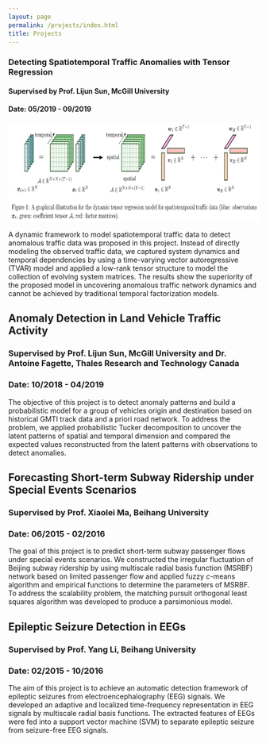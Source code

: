 ```yaml
---
layout: page
permalink: /projects/index.html
title: Projects
---
```


### Detecting Spatiotemporal Traffic Anomalies with Tensor Regression 
#### Supervised by Prof. Lijun Sun, McGill University
#### Date: 05/2019 - 09/2019

<img src="/images/TVART.png" class="floatpic" width="800" height="200">

A dynamic framework to model spatiotemporal traffic data to detect anomalous traffic data was proposed in this project. Instead of directly modeling the observed traffic data, we captured system dynamics and temporal dependencies by using a time-varying vector autoregressive (TVAR) model and applied a low-rank tensor structure to model the collection of evolving system matrices. The results show the superiority of the proposed model in uncovering anomalous traffic network dynamics and cannot be achieved by traditional temporal factorization models.


## Anomaly Detection in Land Vehicle Traffic Activity 
### Supervised by Prof. Lijun Sun, McGill University and Dr. Antoine Fagette, Thales Research and Technology Canada 
### Date: 10/2018 - 04/2019

The objective of this project is to detect anomaly patterns and build a probabilistic model for a group of vehicles origin and destination based on historical GMTI track data and a priori road network. To address the problem, we applied probabilistic Tucker decomposition to uncover the latent patterns of spatial and temporal dimension and compared the expected values reconstructed from the latent patterns with observations to detect anomalies.

## Forecasting Short-term Subway Ridership under Special Events Scenarios 
### Supervised by Prof. Xiaolei Ma, Beihang University
### Date: 06/2015 - 02/2016

The goal of this project is to predict short-term subway passenger flows under special events scenarios. We constructed the irregular fluctuation of Beijing subway ridership by using multiscale radial basis function (MSRBF) network based on limited passenger flow and applied fuzzy $c$-means algorithm and empirical functions to determine the parameters of MSRBF. To address the scalability problem, the matching pursuit orthogonal least squares algorithm was developed to produce a parsimonious model.


## Epileptic Seizure Detection in EEGs
### Supervised by Prof. Yang Li, Beihang University 
### Date: 02/2015 - 10/2016

The aim of this project is to achieve an automatic detection framework of epileptic seizures from electroencephalography (EEG) signals. We developed an adaptive and localized time-frequency representation in EEG signals by multiscale radial basis functions. The extracted features of EEGs were fed into a support vector machine (SVM) to separate epileptic seizure from seizure-free EEG signals.
